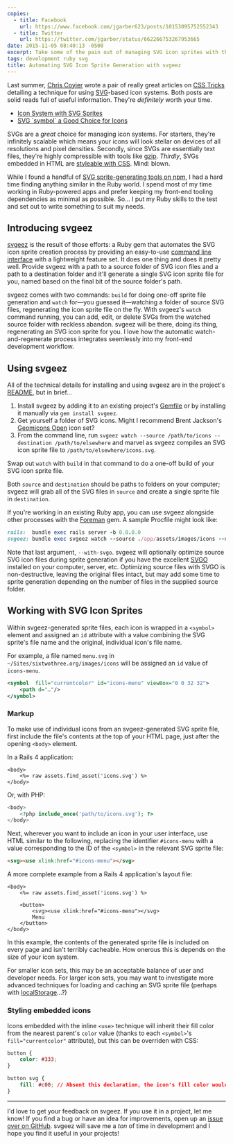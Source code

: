 ```yaml
---
copies:
  - title: Facebook
    url: https://www.facebook.com/jgarber623/posts/10153095752552343
  - title: Twitter
    url: https://twitter.com/jgarber/status/662266753267953665
date: 2015-11-05 08:40:13 -0500
excerpt: Take some of the pain out of managing SVG icon sprites with this little Ruby gem.
tags: development ruby svg
title: Automating SVG Icon Sprite Generation with svgeez
---
```


Last summer, [Chris Coyier](http://chriscoyier.net/) wrote a pair of really great articles on [CSS Tricks](https://css-tricks.com/) detailing a technique for using [SVG](https://en.wikipedia.org/wiki/Scalable_Vector_Graphics)-based icon systems. Both posts are solid reads full of useful information. They're _definitely_ worth your time.

- [Icon System with SVG Sprites](https://css-tricks.com/svg-sprites-use-better-icon-fonts/)
- [SVG \`symbol\` a Good Choice for Icons](https://css-tricks.com/svg-symbol-good-choice-icons/)

SVGs are a _great_ choice for managing icon systems. For starters, they're infinitely scalable which means your icons will look stellar on devices of all resolutions and pixel densities. Secondly, since SVGs are essentially text files, they're highly compressible with tools like [gzip](https://www.gnu.org/software/gzip/). _Thirdly_, SVGs embedded in HTML are [styleable with CSS](http://tutorials.jenkov.com/svg/svg-and-css.html). Mind: blown.

While I found a handful of [SVG sprite-generating tools on npm](https://www.npmjs.com/search?q=svg%20sprite), I had a hard time finding anything similar in the Ruby world. I spend most of my time working in Ruby-powered apps and prefer keeping my front-end tooling dependencies as minimal as possible. So… I put my Ruby skills to the test and set out to write something to suit my needs.

## Introducing svgeez

[svgeez](https://github.com/jgarber623/svgeez) is the result of those efforts: a Ruby gem that automates the SVG icon sprite creation process by providing an easy-to-use [command line interface](https://en.wikipedia.org/wiki/Command-line_interface) with a lightweight feature set. It does one thing and does it pretty well. Provide svgeez with a path to a source folder of SVG icon files and a path to a destination folder and it'll generate a single SVG icon sprite file for you, named based on the final bit of the source folder's path.

svgeez comes with two commands: `build` for doing one-off sprite file generation and `watch` for—you guessed it—watching a folder of source SVG files, regenerating the icon sprite file on the fly. With svgeez's `watch` command running, you can add, edit, or delete SVGs from the watched source folder with reckless abandon. svgeez will be there, doing its thing, regenerating an SVG icon sprite for you. I love how the automatic watch-and-regenerate process integrates seemlessly into my front-end development workflow.

## Using svgeez

All of the technical details for installing and using svgeez are in the project's [README](https://github.com/jgarber623/svgeez/blob/master/README.md), but in brief…

1. Install svgeez by adding it to an existing project's [Gemfile](http://bundler.io/gemfile.html) or by installing it manually via `gem install svgeez`.
2. Get yourself a folder of SVG icons. Might I recommend Brent Jackson's [Geomicons Open](http://geomicons.com/) icon set?
3. From the command line, run `svgeez watch --source /path/to/icons --destination /path/to/elsewhere` and marvel as svgeez compiles an SVG icon sprite file to `/path/to/elsewhere/icons.svg`.

Swap out `watch` with `build` in that command to do a one-off build of your SVG icon sprite file.

Both `source` and `destination` should be paths to folders on your computer; svgeez will grab all of the SVG files in `source` and create a single sprite file in `destination`.

If you're working in an existing Ruby app, you can use svgeez alongside other processes with the [Foreman](https://github.com/ddollar/foreman) gem. A sample Procfile might look like:

```rb
rails:  bundle exec rails server -b 0.0.0.0
svgeez: bundle exec svgeez watch --source ./app/assets/images/icons --destination ./app/assets/images --with-svgo
```

Note that last argument, `--with-svgo`. svgeez will optionally optimize source SVG icon files during sprite generation if you have the excellent [SVGO](https://github.com/svg/svgo) installed on your computer, server, etc. Optimizing source files with SVGO is non-destructive, leaving the original files intact, but may add some time to sprite generation depending on the number of files in the supplied source folder.

## Working with SVG Icon Sprites

Within svgeez-generated sprite files, each icon is wrapped in a `<symbol>` element and assigned an `id` attribute with a value combining the SVG sprite's file name and the original, individual icon's file name.

For example, a file named `menu.svg` in `~/Sites/sixtwothree.org/images/icons` will be assigned an `id` value of `icons-menu`.

```xml
<symbol  fill="currentcolor" id="icons-menu" viewBox="0 0 32 32">
    <path d="…"/>
</symbol>
```

### Markup

To make use of individual icons from an svgeez-generated SVG sprite file, first include the file's contents at the top of your HTML page, just after the opening `<body>` element.

In a Rails 4 application:

```erb
<body>
    <%= raw assets.find_asset('icons.svg') %>
</body>
```

Or, with PHP:

```php
<body>
    <?php include_once('path/to/icons.svg'); ?>
</body>
```

Next, wherever you want to include an icon in your user interface, use HTML similar to the following, replacing the identifier `#icons-menu` with a value corresponding to the ID of the `<symbol>` in the relevant SVG sprite file:

```html
<svg><use xlink:href="#icons-menu"></svg>
```

A more complete example from a Rails 4 application's layout file:

```erb
<body>
    <%= raw assets.find_asset('icons.svg') %>

    <button>
        <svg><use xlink:href="#icons-menu"></svg>
        Menu
    </button>
</body>
```

In this example, the contents of the generated sprite file is included on every page and isn't terribly cacheable. How onerous this is depends on the size of your icon system.

For smaller icon sets, this may be an acceptable balance of user and developer needs. For larger icon sets, you may want to investigate more advanced techniques for loading and caching an SVG sprite file (perhaps with [localStorage](https://developer.mozilla.org/en-US/docs/Web/API/Storage/LocalStorage)…?)

### Styling embedded icons

Icons embedded with the inline `<use>` technique will inherit their fill color from the nearest parent's `color` value (thanks to each `<symbol>`'s `fill="currentcolor"` attribute), but this can be overriden with CSS:

```css
button {
    color: #333;
}

button svg {
    fill: #c00; // Absent this declaration, the icon's fill color would be #333
}
```

---

I'd love to get your feedback on svgeez. If you use it in a project, let me know! If you find a bug or have an idea for improvements, open up an [issue over on GitHub](https://github.com/jgarber623/svgeez/issues). svgeez will save me a _ton_ of time in development and I hope you find it useful in your projects!